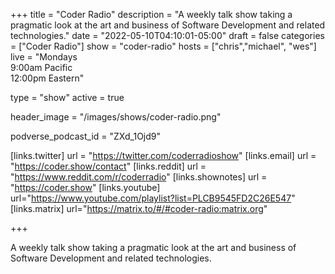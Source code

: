 +++
title = "Coder Radio"
description = "A weekly talk show taking a pragmatic look at the art and business of Software Development and related technologies."
date = "2022-05-10T04:10:01-05:00"
draft = false
categories = ["Coder Radio"]
show = "coder-radio"
hosts = ["chris","michael", "wes"]
live = "Mondays<br>9:00am Pacific<br>12:00pm Eastern"


type = "show"
active = true

header_image = "/images/shows/coder-radio.png"

podverse_podcast_id = "ZXd_1Ojd9"

[links.twitter]
  url = "https://twitter.com/coderradioshow"
[links.email]
  url = "https://coder.show/contact"
[links.reddit]
  url = "https://www.reddit.com/r/coderradio"
[links.shownotes]
  url = "https://coder.show"
[links.youtube]
  url="https://www.youtube.com/playlist?list=PLCB9545FD2C26E547"
[links.matrix]
  url="https://matrix.to/#/#coder-radio:matrix.org"

+++

A weekly talk show taking a pragmatic look at the art and business of Software Development and related technologies.
